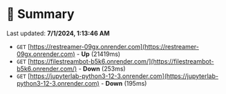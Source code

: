 # 📖 Summary
Last updated: **7/1/2024, 1:13:46 AM**

- `GET` [https://restreamer-09gx.onrender.com](https://restreamer-09gx.onrender.com) - **Up** (21419ms)
- `GET` [https://filestreambot-b5k6.onrender.com/](https://filestreambot-b5k6.onrender.com/) - **Down** (253ms)
- `GET` [https://jupyterlab-python3-12-3.onrender.com](https://jupyterlab-python3-12-3.onrender.com) - **Down** (195ms)
